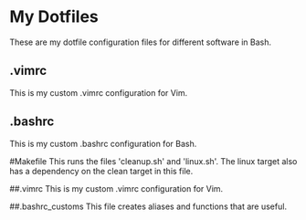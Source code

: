 # My Dotfiles
These are my dotfile configuration files for different software in Bash.
## .vimrc
This is my custom .vimrc configuration for Vim.
## .bashrc
This is my custom .bashrc configuration for Bash.

#Makefile
This runs the files 'cleanup.sh' and 'linux.sh'. The linux target also has a dependency on the clean target in this file.

##.vimrc
This is my custom .vimrc configuration for Vim.

##.bashrc\_customs
This file creates aliases and functions that are useful.

